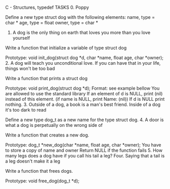 C - Structures, typedef
TASKS
0. Poppy

Define a new type struct dog with the following elements: name, type = char * age, type = float owner, type = char *
1. A dog is the only thing on earth that loves you more than you love yourself

Write a function that initialize a variable of type struct dog

Prototype: void init_dog(struct dog *d, char *name, float age, char *owner);
2. A dog will teach you unconditional love. If you can have that in your life, things won't be too bad

Write a function that prints a struct dog

Prototype: void print_dog(struct dog *d); Format: see example bellow You are allowed to use the standard library If an element of d is NULL, print (nil) instead of this element. (if name is NULL, print Name: (nil)) If d is NULL print nothing.
3. Outside of a dog, a book is a man's best friend. Inside of a dog it's too dark to read

Define a new type dog_t as a new name for the type struct dog.
4. A door is what a dog is perpetually on the wrong side of

Write a function that creates a new dog.

Prototype: dog_t *new_dog(char *name, float age, char *owner); You have to store a copy of name and owner Return NULL if the function fails
5. How many legs does a dog have if you call his tail a leg? Four. Saying that a tail is a leg doesn't make it a leg

Write a function that frees dogs.

Prototype: void free_dog(dog_t *d);
